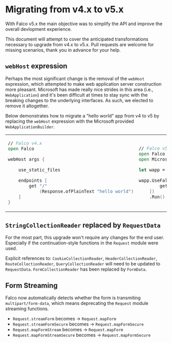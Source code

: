 # Migrating from v4.x to v5.x

With Falco v5.x the main objective was to simplify the API and improve the overall devlopment experience.

This document will attempt to cover the anticipated transformations necessary to upgrade from v4.x to v5.x. Pull requests are welcome for missing scenarios, thank you in advance for your help.

## `webHost` expression

Perhaps the most significant change is the removal of the `webHost` expression, which attempted to make web application server construction more pleasant. Microsoft has made really nice strides in this area (i.e., `WebApplication`) and it's been difficult at times to stay sync with the breaking changes to the underlying interfaces. As such, we elected to remove it altogether.

Below demonstrates how to migrate a "hello world" app from v4 to v5 by replacing the `webHost` expression with the Microsoft provided `WebApplicationBuilder`.

<table>
<tr>
<td>

```fsharp
// Falco v4.x
open Falco

webHost args {

    use_static_files

    endpoints [
        get "/"
            (Response.ofPlainText "hello world")
    ]
}
```

</td>
<td>

```fsharp
// Falco v5.x
open Falco
open Microsoft.AspNetCore.Builder

let wapp = WebApplication.Create()

wapp.UseFalco([
        get "/" (Response.ofPlainText "Hello World!")
    ])
    .Run()

```

</td>
</tr>
</table>

## `StringCollectionReader` replaced by `RequestData`

For the most part, this upgrade won't require any changes for the end user. Especially if the continuation-style functions in the `Request` module were used.

Explicit references to: `CookieCollectionReader`, `HeaderCollectionReader`, `RouteCollectionReader`, `QueryCollectionReader` will need to be updated to `RequestData`. `FormCollectionReader` has been replaced by `FormData`.

## Form Streaming

Falco now automatically detects whether the form is transmiting `multipart/form-data`, which means deprecating the `Request` module streaming functions.

- `Request.streamForm` becomes -> `Request.mapForm`
- `Request.streamFormSecure` becomes -> `Request.mapFormSecure`
- `Request.mapFormStream`  becomes -> `Request.mapForm`
- `Request.mapFormStreamSecure` becomes -> `Request.mapFormSecure`
